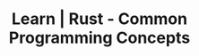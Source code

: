 ---
layout: learn-content
header: default
title: Learn | Rust - Common Programming Concepts

section_title: 2.3 - Collections and Structs
section_description: >
  Use two of the most commonly used collections in Rust (Vectors and Strings) to make even more complex programs. Learn
  how to use structs to create custom data structures and implement methods for them with zero additional performance
  cost.
youtube_video_id: aG9WZJsKe5E
topic: rust_intro
tags: rust
---
